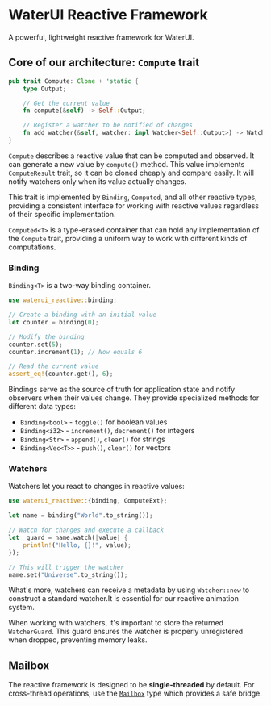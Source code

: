 # WaterUI Reactive Framework

A powerful, lightweight reactive framework for WaterUI.

## Core of our architecture: `Compute` trait

```rust
pub trait Compute: Clone + 'static {
    type Output;

    // Get the current value
    fn compute(&self) -> Self::Output;

    // Register a watcher to be notified of changes
    fn add_watcher(&self, watcher: impl Watcher<Self::Output>) -> WatcherGuard;
}
```

`Compute` describes a reactive value that can be computed and observed. It can generate a new value by `compute()` method.
This value implements `ComputeResult` trait, so it can be cloned cheaply and compare easily.
It will notify watchers only when its value actually changes.


This trait is implemented by `Binding`, `Computed`, and all other reactive types, providing a consistent interface for working with reactive values regardless of their specific implementation.

`Computed<T>` is a type-erased container that can hold any implementation of the `Compute` trait, providing a uniform way to work with different kinds of computations.

### Binding

`Binding<T>` is a two-way binding container.

```rust
use waterui_reactive::binding;

// Create a binding with an initial value
let counter = binding(0);

// Modify the binding
counter.set(5);
counter.increment(1); // Now equals 6

// Read the current value
assert_eq!(counter.get(), 6);
```

Bindings serve as the source of truth for application state and notify observers when their values change. They provide specialized methods for different data types:

- `Binding<bool>` - `toggle()` for boolean values
- `Binding<i32>` - `increment()`, `decrement()` for integers
- `Binding<Str>` - `append()`, `clear()` for strings
- `Binding<Vec<T>>` - `push()`, `clear()` for vectors

### Watchers

Watchers let you react to changes in reactive values:

```rust
use waterui_reactive::{binding, ComputeExt};

let name = binding("World".to_string());

// Watch for changes and execute a callback
let _guard = name.watch(|value| {
    println!("Hello, {}!", value);
});

// This will trigger the watcher
name.set("Universe".to_string());
```

What's more, watchers can receive a metadata by using `Watcher::new` to construct a standard watcher.It is essential for our reactive animation system.

When working with watchers, it's important to store the returned `WatcherGuard`. This guard ensures the watcher is properly unregistered when dropped, preventing memory leaks.

## Mailbox

The reactive framework is designed to be **single-threaded** by default. For cross-thread operations, use the [`Mailbox`](mailbox/index.html) type which provides a safe bridge.
